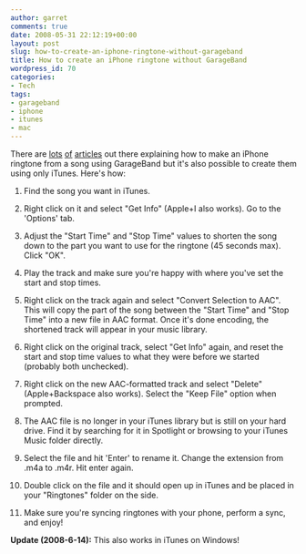 ```yaml
---
author: garret
comments: true
date: 2008-05-31 22:12:19+00:00
layout: post
slug: how-to-create-an-iphone-ringtone-without-garageband
title: How to create an iPhone ringtone without GarageBand
wordpress_id: 70
categories:
- Tech
tags:
- garageband
- iphone
- itunes
- mac
---
```


There are [lots](http://support.apple.com/kb/HT1358) [of](http://www.ilounge.com/index.php/articles/comments/ten-step-guide-to-iphone-custom-ringtones-in-garageband-08/) [articles](http://lifehacker.com/software/how-to/create-custom-iphone-ringtones-the-free-and-apple-way-334073.php) out there explaining how to make an iPhone ringtone from a song using GarageBand but it's also possible to create them using only iTunes. Here's how:




	
  1. Find the song you want in iTunes.

	
  2. Right click on it and select "Get Info" (Apple+I also works). Go to the 'Options' tab.

	
  3. Adjust the "Start Time" and "Stop Time" values to shorten the song down to the part you want to use for the ringtone (45 seconds max). Click "OK".

	
  4. Play the track and make sure you're happy with where you've set the start and stop times.

	
  5. Right click on the track again and select "Convert Selection to AAC". This will copy the part of the song between the "Start Time" and "Stop Time" into a new file in AAC format. Once it's done encoding, the shortened track will appear in your music library.

	
  6. Right click on the original track, select "Get Info" again, and reset the start and stop time values to what they were before we started (probably both unchecked).

	
  7. Right click on the new AAC-formatted track and select "Delete" (Apple+Backspace also works). Select the "Keep File" option when prompted.

	
  8. The AAC file is no longer in your iTunes library but is still on your hard drive. Find it by searching for it in Spotlight or browsing to your iTunes Music folder directly.

	
  9. Select the file and hit 'Enter' to rename it. Change the extension from .m4a to .m4r. Hit enter again.

	
  10. Double click on the file and it should open up in iTunes and be placed in your "Ringtones" folder on the side.

	
  11. Make sure you're syncing ringtones with your phone, perform a sync, and enjoy!



**Update (2008-6-14):** This also works in iTunes on Windows!
